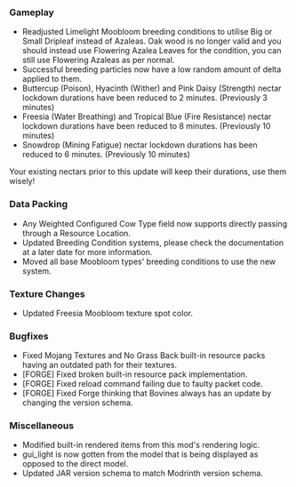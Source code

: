 ### Gameplay
- Readjusted Limelight Moobloom breeding conditions to utilise Big or Small Dripleaf instead of Azaleas. Oak wood is no longer valid and you should instead use Flowering Azalea Leaves for the condition, you can still use Flowering Azaleas as per normal.
- Successful breeding particles now have a low random amount of delta applied to them.
- Buttercup (Poison), Hyacinth (Wither) and Pink Daisy (Strength) nectar lockdown durations have been reduced to 2 minutes. (Previously 3 minutes)
- Freesia (Water Breathing) and Tropical Blue (Fire Resistance) nectar lockdown durations have been reduced to 8 minutes. (Previously 10 minutes)
- Snowdrop (Mining Fatigue) nectar lockdown durations has been reduced to 6 minutes. (Previously 10 minutes)

Your existing nectars prior to this update will keep their durations, use them wisely!

### Data Packing
- Any Weighted Configured Cow Type field now supports directly passing through a Resource Location.
- Updated Breeding Condition systems, please check the documentation at a later date for more information.
- Moved all base Moobloom types' breeding conditions to use the new system. 

### Texture Changes
- Updated Freesia Moobloom texture spot color.

### Bugfixes
- Fixed Mojang Textures and No Grass Back built-in resource packs having an outdated path for their textures.
- [FORGE] Fixed broken built-in resource pack implementation.
- [FORGE] Fixed reload command failing due to faulty packet code.
- [FORGE] Fixed Forge thinking that Bovines always has an update by changing the version schema. 

### Miscellaneous
- Modified built-in rendered items from this mod's rendering logic.
- gui_light is now gotten from the model that is being displayed as opposed to the direct model.
- Updated JAR version schema to match Modrinth version schema.
